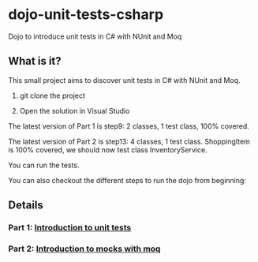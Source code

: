 # dojo-unit-tests-csharp
Dojo to introduce unit tests in C# with NUnit and Moq


## What is it?

This small project aims to discover unit tests in C# with NUnit and Moq.


1) git clone the project

2) Open the solution in Visual Studio


The latest version of Part 1 is step9: 2 classes, 1 test class, 100% covered.


The latest version of Part 2 is step13: 4 classes, 1 test class. ShoppingItem is 100% covered, we should now test class InventoryService.


You can run the tests.


You can also checkout the different steps to run the dojo from beginning:


## Details

### Part 1: [Introduction to unit tests](README_Part1.md)


### Part 2: [Introduction to mocks with moq](README_Part2.md)

